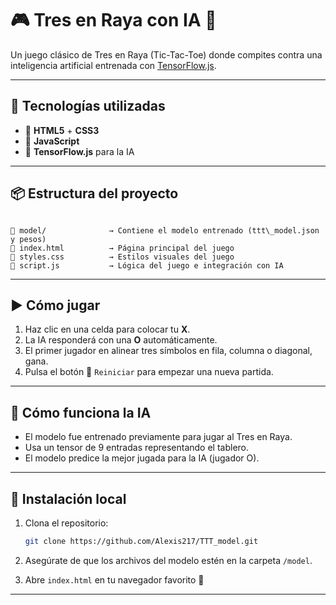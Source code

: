 # 🎮 Tres en Raya con IA 🤖

Un juego clásico de Tres en Raya (Tic-Tac-Toe) donde compites contra una inteligencia artificial entrenada con [TensorFlow.js](https://www.tensorflow.org/js).

---

## 🧠 Tecnologías utilizadas

- 🔹 **HTML5** + **CSS3**
- 🔹 **JavaScript**
- 🔹 **TensorFlow.js** para la IA

---

## 📦 Estructura del proyecto

```

📁 model/              → Contiene el modelo entrenado (ttt\_model.json y pesos)
📄 index.html          → Página principal del juego
📄 styles.css          → Estilos visuales del juego
📄 script.js           → Lógica del juego e integración con IA

```

---

## ▶️ Cómo jugar

1. Haz clic en una celda para colocar tu **X**.
2. La IA responderá con una **O** automáticamente.
3. El primer jugador en alinear tres símbolos en fila, columna o diagonal, gana.
4. Pulsa el botón 🔁 `Reiniciar` para empezar una nueva partida.

---

## 🧠 Cómo funciona la IA

- El modelo fue entrenado previamente para jugar al Tres en Raya.
- Usa un tensor de 9 entradas representando el tablero.
- El modelo predice la mejor jugada para la IA (jugador O).

---

## 🚀 Instalación local

1. Clona el repositorio:

   ```bash
   git clone https://github.com/Alexis217/TTT_model.git
   ```

2. Asegúrate de que los archivos del modelo estén en la carpeta `/model`.

3. Abre `index.html` en tu navegador favorito 🚀

---
